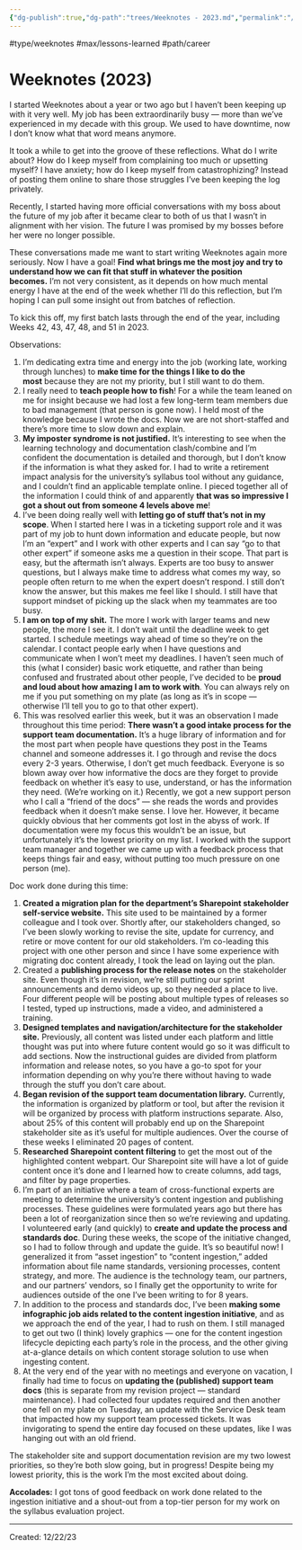 ```yaml
---
{"dg-publish":true,"dg-path":"trees/Weeknotes - 2023.md","permalink":"/trees/weeknotes-2023/","created":"2024-12-14T13:48:24.460-05:00","updated":"2025-01-31T23:08:01.903-05:00"}
---
```


#type/weeknotes #max/lessons-learned #path/career 
# Weeknotes (2023)

I started Weeknotes about a year or two ago but I haven’t been keeping up with it very well. My job has been extraordinarily busy — more than we’ve experienced in my decade with this group. We used to have downtime, now I don’t know what that word means anymore.

It took a while to get into the groove of these reflections. What do I write about? How do I keep myself from complaining too much or upsetting myself? I have anxiety; how do I keep myself from catastrophizing? Instead of posting them online to share those struggles I’ve been keeping the log privately.

Recently, I started having more official conversations with my boss about the future of my job after it became clear to both of us that I wasn’t in alignment with her vision. The future I was promised by my bosses before her were no longer possible.

These conversations made me want to start writing Weeknotes again more seriously. Now I have a goal! **Find what brings me the most joy and try to understand how we can fit that stuff in whatever the position becomes.** I’m not very consistent, as it depends on how much mental energy I have at the end of the week whether I’ll do this reflection, but I’m hoping I can pull some insight out from batches of reflection.

To kick this off, my first batch lasts through the end of the year, including Weeks 42, 43, 47, 48, and 51 in 2023.

Observations:

1. I’m dedicating extra time and energy into the job (working late, working through lunches) to **make time for the things I like to do the most** because they are not my priority, but I still want to do them.
2. I really need to **teach people how to fish**! For a while the team leaned on me for insight because we had lost a few long-term team members due to bad management (that person is gone now). I held most of the knowledge because I wrote the docs. Now we are not short-staffed and there’s more time to slow down and explain.
3. **My imposter syndrome is not justified.** It’s interesting to see when the learning technology and documentation clash/combine and I’m confident the documentation is detailed and thorough, but I don’t know if the information is what they asked for. I had to write a retirement impact analysis for the university’s syllabus tool without any guidance, and I couldn’t find an applicable template online. I pieced together all of the information I could think of and apparently **that was so impressive I got a shout out from someone 4 levels above me**!
4. I’ve been doing really well with **letting go of stuff that’s not in my scope**. When I started here I was in a ticketing support role and it was part of my job to hunt down information and educate people, but now I’m an “expert” and I work with other experts and I can say “go to that other expert” if someone asks me a question in their scope. That part is easy, but the aftermath isn’t always. Experts are too busy to answer questions, but I always make time to address what comes my way, so people often return to me when the expert doesn’t respond. I still don’t know the answer, but this makes me feel like I should. I still have that support mindset of picking up the slack when my teammates are too busy.
5. **I am on top of my shit.** The more I work with larger teams and new people, the more I see it. I don’t wait until the deadline week to get started. I schedule meetings way ahead of time so they’re on the calendar. I contact people early when I have questions and communicate when I won’t meet my deadlines. I haven’t seen much of this (what I consider) basic work etiquette, and rather than being confused and frustrated about other people, I’ve decided to be **proud and loud about how amazing I am to work with**. You can always rely on me if you put something on my plate (as long as it’s in scope — otherwise I’ll tell you to go to that other expert).
6. This was resolved earlier this week, but it was an observation I made throughout this time period: **There wasn’t a good intake process for the support team documentation.** It’s a huge library of information and for the most part when people have questions they post in the Teams channel and someone addresses it. I go through and revise the docs every 2-3 years. Otherwise, I don’t get much feedback. Everyone is so blown away over how informative the docs are they forget to provide feedback on whether it’s easy to use, understand, or has the information they need. (We’re working on it.) Recently, we got a new support person who I call a “friend of the docs” — she reads the words and provides feedback when it doesn’t make sense. I love her. However, it became quickly obvious that her comments got lost in the abyss of work. If documentation were my focus this wouldn’t be an issue, but unfortunately it’s the lowest priority on my list. I worked with the support team manager and together we came up with a feedback process that keeps things fair and easy, without putting too much pressure on one person (me).

Doc work done during this time:

1. **Created a migration plan for the department’s Sharepoint stakeholder self-service website.** This site used to be maintained by a former colleague and I took over. Shortly after, our stakeholders changed, so I’ve been slowly working to revise the site, update for currency, and retire or move content for our old stakeholders. I’m co-leading this project with one other person and since I have some experience with migrating doc content already, I took the lead on laying out the plan.
2. Created a **publishing process for the release notes** on the stakeholder site. Even though it’s in revision, we’re still putting our sprint announcements and demo videos up, so they needed a place to live. Four different people will be posting about multiple types of releases so I tested, typed up instructions, made a video, and administered a training.
3. **Designed templates and navigation/architecture for the stakeholder site.** Previously, all content was listed under each platform and little thought was put into where future content would go so it was difficult to add sections. Now the instructional guides are divided from platform information and release notes, so you have a go-to spot for your information depending on why you’re there without having to wade through the stuff you don’t care about.
4. **Began revision of the support team documentation library.** Currently, the information is organized by platform or tool, but after the revision it will be organized by process with platform instructions separate. Also, about 25% of this content will probably end up on the Sharepoint stakeholder site as it’s useful for multiple audiences. Over the course of these weeks I eliminated 20 pages of content.
5. **Researched Sharepoint content filtering** to get the most out of the highlighted content webpart. Our Sharepoint site will have a lot of guide content once it’s done and I learned how to create columns, add tags, and filter by page properties.
6. I’m part of an initiative where a team of cross-functional experts are meeting to determine the university’s content ingestion and publishing processes. These guidelines were formulated years ago but there has been a lot of reorganization since then so we’re reviewing and updating. I volunteered early (and quickly) to **create and update the process and standards doc**. During these weeks, the scope of the initiative changed, so I had to follow through and update the guide. It’s so beautiful now! I generalized it from “asset ingestion” to “content ingestion,” added information about file name standards, versioning processes, content strategy, and more. The audience is the technology team, our partners, and our partners’ vendors, so I finally get the opportunity to write for audiences outside of the one I’ve been writing to for 8 years.
7. In addition to the process and standards doc, I’ve been **making some infographic job aids related to the content ingestion initiative**, and as we approach the end of the year, I had to rush on them. I still managed to get out two (I think) lovely graphics — one for the content ingestion lifecycle depicting each party’s role in the process, and the other giving at-a-glance details on which content storage solution to use when ingesting content.
8. At the very end of the year with no meetings and everyone on vacation, I finally had time to focus on **updating the (published) support team docs** (this is separate from my revision project — standard maintenance). I had collected four updates required and then another one fell on my plate on Tuesday, an update with the Service Desk team that impacted how my support team processed tickets. It was invigorating to spend the entire day focused on these updates, like I was hanging out with an old friend.

The stakeholder site and support documentation revision are my two lowest priorities, so they’re both slow going, but in progress! Despite being my lowest priority, this is the work I’m the most excited about doing.

**Accolades:** I got tons of good feedback on work done related to the ingestion initiative and a shout-out from a top-tier person for my work on the syllabus evaluation project.

---
Created: 12/22/23